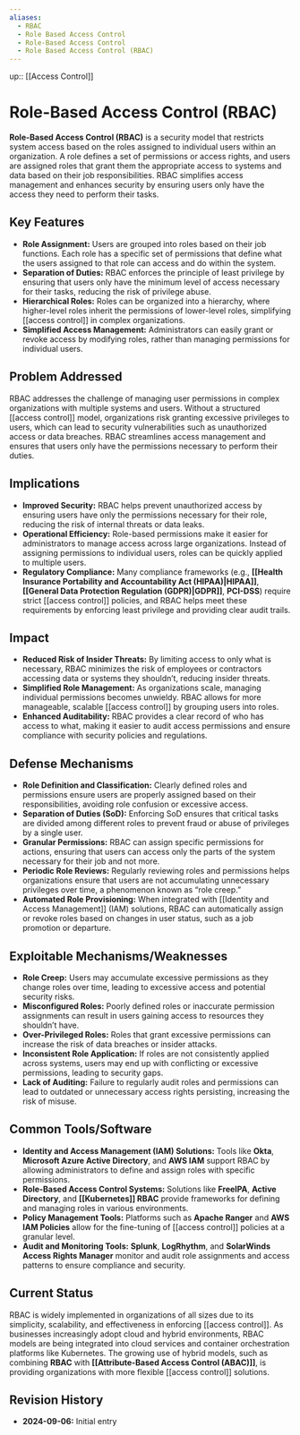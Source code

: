 ```yaml
---
aliases:
  - RBAC
  - Role Based Access Control
  - Role-Based Access Control
  - Role Based Access Control (RBAC)
---
```

up:: [[Access Control]]
# Role-Based Access Control (RBAC) 

**Role-Based Access Control (RBAC)** is a security model that restricts system access based on the roles assigned to individual users within an organization. A role defines a set of permissions or access rights, and users are assigned roles that grant them the appropriate access to systems and data based on their job responsibilities. RBAC simplifies access management and enhances security by ensuring users only have the access they need to perform their tasks.

## Key Features

- **Role Assignment:** Users are grouped into roles based on their job functions. Each role has a specific set of permissions that define what the users assigned to that role can access and do within the system.
- **Separation of Duties:** RBAC enforces the principle of least privilege by ensuring that users only have the minimum level of access necessary for their tasks, reducing the risk of privilege abuse.
- **Hierarchical Roles:** Roles can be organized into a hierarchy, where higher-level roles inherit the permissions of lower-level roles, simplifying [[access control]] in complex organizations.
- **Simplified Access Management:** Administrators can easily grant or revoke access by modifying roles, rather than managing permissions for individual users.

## Problem Addressed

RBAC addresses the challenge of managing user permissions in complex organizations with multiple systems and users. Without a structured [[access control]] model, organizations risk granting excessive privileges to users, which can lead to security vulnerabilities such as unauthorized access or data breaches. RBAC streamlines access management and ensures that users only have the permissions necessary to perform their duties.

## Implications

- **Improved Security:** RBAC helps prevent unauthorized access by ensuring users have only the permissions necessary for their role, reducing the risk of internal threats or data leaks.
- **Operational Efficiency:** Role-based permissions make it easier for administrators to manage access across large organizations. Instead of assigning permissions to individual users, roles can be quickly applied to multiple users.
- **Regulatory Compliance:** Many compliance frameworks (e.g., **[[Health Insurance Portability and Accountability Act (HIPAA)|HIPAA]]**, **[[General Data Protection Regulation (GDPR)|GDPR]]**, **PCI-DSS**) require strict [[access control]] policies, and RBAC helps meet these requirements by enforcing least privilege and providing clear audit trails.

## Impact

- **Reduced Risk of Insider Threats:** By limiting access to only what is necessary, RBAC minimizes the risk of employees or contractors accessing data or systems they shouldn’t, reducing insider threats.
- **Simplified Role Management:** As organizations scale, managing individual permissions becomes unwieldy. RBAC allows for more manageable, scalable [[access control]] by grouping users into roles.
- **Enhanced Auditability:** RBAC provides a clear record of who has access to what, making it easier to audit access permissions and ensure compliance with security policies and regulations.

## Defense Mechanisms

- **Role Definition and Classification:** Clearly defined roles and permissions ensure users are properly assigned based on their responsibilities, avoiding role confusion or excessive access.
- **Separation of Duties (SoD):** Enforcing SoD ensures that critical tasks are divided among different roles to prevent fraud or abuse of privileges by a single user.
- **Granular Permissions:** RBAC can assign specific permissions for actions, ensuring that users can access only the parts of the system necessary for their job and not more.
- **Periodic Role Reviews:** Regularly reviewing roles and permissions helps organizations ensure that users are not accumulating unnecessary privileges over time, a phenomenon known as “role creep.”
- **Automated Role Provisioning:** When integrated with [[Identity and Access Management]] (IAM) solutions, RBAC can automatically assign or revoke roles based on changes in user status, such as a job promotion or departure.

## Exploitable Mechanisms/Weaknesses

- **Role Creep:** Users may accumulate excessive permissions as they change roles over time, leading to excessive access and potential security risks.
- **Misconfigured Roles:** Poorly defined roles or inaccurate permission assignments can result in users gaining access to resources they shouldn’t have.
- **Over-Privileged Roles:** Roles that grant excessive permissions can increase the risk of data breaches or insider attacks.
- **Inconsistent Role Application:** If roles are not consistently applied across systems, users may end up with conflicting or excessive permissions, leading to security gaps.
- **Lack of Auditing:** Failure to regularly audit roles and permissions can lead to outdated or unnecessary access rights persisting, increasing the risk of misuse.

## Common Tools/Software

- **Identity and Access Management (IAM) Solutions:** Tools like **Okta**, **Microsoft Azure Active Directory**, and **AWS IAM** support RBAC by allowing administrators to define and assign roles with specific permissions.
- **Role-Based Access Control Systems:** Solutions like **FreeIPA**, **Active Directory**, and **[[Kubernetes]] RBAC** provide frameworks for defining and managing roles in various environments.
- **Policy Management Tools:** Platforms such as **Apache Ranger** and **AWS IAM Policies** allow for the fine-tuning of [[access control]] policies at a granular level.
- **Audit and Monitoring Tools:** **Splunk**, **LogRhythm**, and **SolarWinds Access Rights Manager** monitor and audit role assignments and access patterns to ensure compliance and security.

## Current Status

RBAC is widely implemented in organizations of all sizes due to its simplicity, scalability, and effectiveness in enforcing [[access control]]. As businesses increasingly adopt cloud and hybrid environments, RBAC models are being integrated into cloud services and container orchestration platforms like Kubernetes. The growing use of hybrid models, such as combining **RBAC** with **[[Attribute-Based Access Control (ABAC)]]**, is providing organizations with more flexible [[access control]] solutions.

## Revision History

- **2024-09-06:** Initial entry